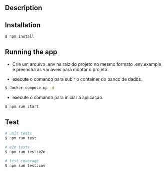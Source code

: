 ## Description



## Installation

```bash
$ npm install
```

## Running the app

- Crie um arquivo .env na raiz do projeto no mesmo formato .env.example e preencha as variáveis para montar o projeto.

- execute o comando para subir o container do banco de dados.
```bash
$ docker-compose up -d

```

- execute o comando para iniciar a aplicação.
```bash
$ npm run start

```

## Test

```bash
# unit tests
$ npm run test

# e2e tests
$ npm run test:e2e

# test coverage
$ npm run test:cov
```

